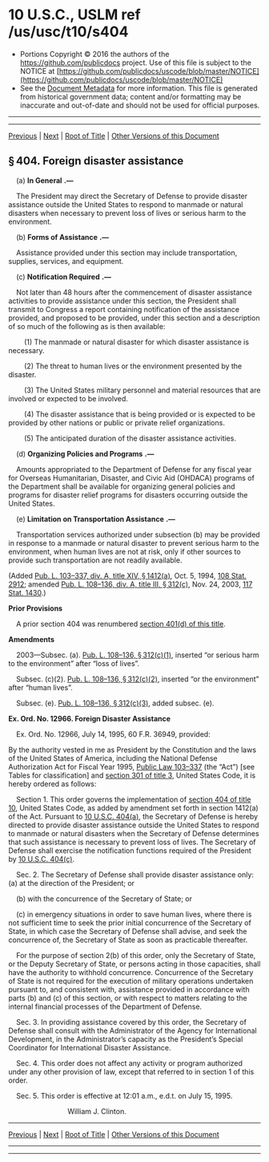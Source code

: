---
---

# 10 U.S.C., USLM ref /us/usc/t10/s404

* Portions Copyright © 2016 the authors of the https://github.com/publicdocs project.
  Use of this file is subject to the NOTICE at [https://github.com/publicdocs/uscode/blob/master/NOTICE](https://github.com/publicdocs/uscode/blob/master/NOTICE)
* See the [Document Metadata](././../../../../../..//README.md) for more information.
  This file is generated from historical government data; content and/or formatting may be inaccurate and out-of-date and should not be used for official purposes.

----------
----------

[Previous](./../../../../../..//us/usc/t10/stA/ptI/ch20/m__us_usc_t10_s403.md) | [Next](./../../../../../..//us/usc/t10/stA/ptI/ch20/m__us_usc_t10_s405.md) | [Root of Title](./../../../../../../) | [Other Versions of this Document](https://publicdocs.github.io/go/links?ns=uslm&ref=%2Fus%2Fusc%2Ft10%2Fs404)

## § 404. Foreign disaster assistance

    (a)  __In General__  __.—__ 

    The President may direct the Secretary of Defense to provide disaster assistance outside the United States to respond to manmade or natural disasters when necessary to prevent loss of lives or serious harm to the environment.

    (b)  __Forms of Assistance__  __.—__ 

    Assistance provided under this section may include transportation, supplies, services, and equipment.

    (c)  __Notification Required__  __.—__ 

    Not later than 48 hours after the commencement of disaster assistance activities to provide assistance under this section, the President shall transmit to Congress a report containing notification of the assistance provided, and proposed to be provided, under this section and a description of so much of the following as is then available:

        (1) The manmade or natural disaster for which disaster assistance is necessary.

        (2) The threat to human lives or the environment presented by the disaster.

        (3) The United States military personnel and material resources that are involved or expected to be involved.

        (4) The disaster assistance that is being provided or is expected to be provided by other nations or public or private relief organizations.

        (5) The anticipated duration of the disaster assistance activities.

    (d)  __Organizing Policies and Programs__  __.—__ 

    Amounts appropriated to the Department of Defense for any fiscal year for Overseas Humanitarian, Disaster, and Civic Aid (OHDACA) programs of the Department shall be available for organizing general policies and programs for disaster relief programs for disasters occurring outside the United States.

    (e)  __Limitation on Transportation Assistance__  __.—__ 

    Transportation services authorized under subsection (b) may be provided in response to a manmade or natural disaster to prevent serious harm to the environment, when human lives are not at risk, only if other sources to provide such transportation are not readily available.

(Added [Pub. L. 103–337, div. A, title XIV, § 1412(a)][/us/pl/103/337/s1412/a], Oct. 5, 1994, [108 Stat. 2912][/us/stat/108/2912]; amended [Pub. L. 108–136, div. A, title III, § 312(c)][/us/pl/108/136/s312/c], Nov. 24, 2003, [117 Stat. 1430][/us/stat/117/1430].)

 __Prior Provisions__ 

    A prior section 404 was renumbered [section 401(d) of this title][/us/usc/t10/s401/d].

 __Amendments__ 

    2003—Subsec. (a). [Pub. L. 108–136, § 312(c)(1)][/us/pl/108/136/s312/c/1], inserted “or serious harm to the environment” after “loss of lives”.

    Subsec. (c)(2). [Pub. L. 108–136, § 312(c)(2)][/us/pl/108/136/s312/c/2], inserted “or the environment” after “human lives”.

    Subsec. (e). [Pub. L. 108–136, § 312(c)(3)][/us/pl/108/136/s312/c/3], added subsec. (e).

 __Ex. Ord. No. 12966. Foreign Disaster Assistance__ 

    Ex. Ord. No. 12966, July 14, 1995, 60 F.R. 36949, provided:

By the authority vested in me as President by the Constitution and the laws of the United States of America, including the National Defense Authorization Act for Fiscal Year 1995, [Public Law 103–337][/us/pl/103/337] (the “Act”) \[see Tables for classification\] and [section 301 of title 3][/us/usc/t3/s301], United States Code, it is hereby ordered as follows:

    Section 1. This order governs the implementation of [section 404 of title 10][/us/usc/t10/s404], United States Code, as added by amendment set forth in section 1412(a) of the Act. Pursuant to [10 U.S.C. 404(a)][/us/usc/t10/s404/a], the Secretary of Defense is hereby directed to provide disaster assistance outside the United States to respond to manmade or natural disasters when the Secretary of Defense determines that such assistance is necessary to prevent loss of lives. The Secretary of Defense shall exercise the notification functions required of the President by [10 U.S.C. 404(c)][/us/usc/t10/s404/c].

    Sec. 2. The Secretary of Defense shall provide disaster assistance only: (a) at the direction of the President; or

    (b) with the concurrence of the Secretary of State; or

    (c) in emergency situations in order to save human lives, where there is not sufficient time to seek the prior initial concurrence of the Secretary of State, in which case the Secretary of Defense shall advise, and seek the concurrence of, the Secretary of State as soon as practicable thereafter.

    For the purpose of section 2(b) of this order, only the Secretary of State, or the Deputy Secretary of State, or persons acting in those capacities, shall have the authority to withhold concurrence. Concurrence of the Secretary of State is not required for the execution of military operations undertaken pursuant to, and consistent with, assistance provided in accordance with parts (b) and (c) of this section, or with respect to matters relating to the internal financial processes of the Department of Defense.

    Sec. 3. In providing assistance covered by this order, the Secretary of Defense shall consult with the Administrator of the Agency for International Development, in the Administrator’s capacity as the President’s Special Coordinator for International Disaster Assistance.

    Sec. 4. This order does not affect any activity or program authorized under any other provision of law, except that referred to in section 1 of this order.

    Sec. 5. This order is effective at 12:01 a.m., e.d.t. on July 15, 1995.

                              William J. Clinton.

----------

[Previous](./../../../../../..//us/usc/t10/stA/ptI/ch20/m__us_usc_t10_s403.md) | [Next](./../../../../../..//us/usc/t10/stA/ptI/ch20/m__us_usc_t10_s405.md) | [Root of Title](./../../../../../../) | [Other Versions of this Document](https://publicdocs.github.io/go/links?ns=uslm&ref=%2Fus%2Fusc%2Ft10%2Fs404)

----------
----------

[/us/pl/103/337/s1412/a]: https://publicdocs.github.io/go/links?ns=uslm&ref=%2Fus%2Fpl%2F103%2F337%2Fs1412%2Fa
[/us/stat/108/2912]: https://publicdocs.github.io/go/links?ns=uslm&ref=%2Fus%2Fstat%2F108%2F2912
[/us/pl/108/136/s312/c]: https://publicdocs.github.io/go/links?ns=uslm&ref=%2Fus%2Fpl%2F108%2F136%2Fs312%2Fc
[/us/stat/117/1430]: https://publicdocs.github.io/go/links?ns=uslm&ref=%2Fus%2Fstat%2F117%2F1430
[/us/usc/t10/s401/d]: https://publicdocs.github.io/go/links?ns=uslm&ref=%2Fus%2Fusc%2Ft10%2Fs401%2Fd
[/us/pl/108/136/s312/c/1]: https://publicdocs.github.io/go/links?ns=uslm&ref=%2Fus%2Fpl%2F108%2F136%2Fs312%2Fc%2F1
[/us/pl/108/136/s312/c/2]: https://publicdocs.github.io/go/links?ns=uslm&ref=%2Fus%2Fpl%2F108%2F136%2Fs312%2Fc%2F2
[/us/pl/108/136/s312/c/3]: https://publicdocs.github.io/go/links?ns=uslm&ref=%2Fus%2Fpl%2F108%2F136%2Fs312%2Fc%2F3
[/us/pl/103/337]: https://publicdocs.github.io/go/links?ns=uslm&ref=%2Fus%2Fpl%2F103%2F337
[/us/usc/t3/s301]: https://publicdocs.github.io/go/links?ns=uslm&ref=%2Fus%2Fusc%2Ft3%2Fs301
[/us/usc/t10/s404]: https://publicdocs.github.io/go/links?ns=uslm&ref=%2Fus%2Fusc%2Ft10%2Fs404
[/us/usc/t10/s404/a]: https://publicdocs.github.io/go/links?ns=uslm&ref=%2Fus%2Fusc%2Ft10%2Fs404%2Fa
[/us/usc/t10/s404/c]: https://publicdocs.github.io/go/links?ns=uslm&ref=%2Fus%2Fusc%2Ft10%2Fs404%2Fc


